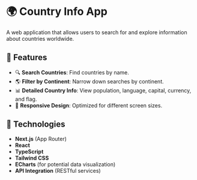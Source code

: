 # 🌍 Country Info App

A web application that allows users to search for and explore information about countries worldwide. 

## 📌 Features

- 🔍 **Search Countries**: Find countries by name.
- 🌎 **Filter by Continent**: Narrow down searches by continent.
- 📊 **Detailed Country Info**: View population, language, capital, currency, and flag.
- 📱 **Responsive Design**: Optimized for different screen sizes.

## 🚀 Technologies

- **Next.js** (App Router)
- **React**
- **TypeScript**
- **Tailwind CSS**
- **ECharts** (for potential data visualization)
- **API Integration** (RESTful services)